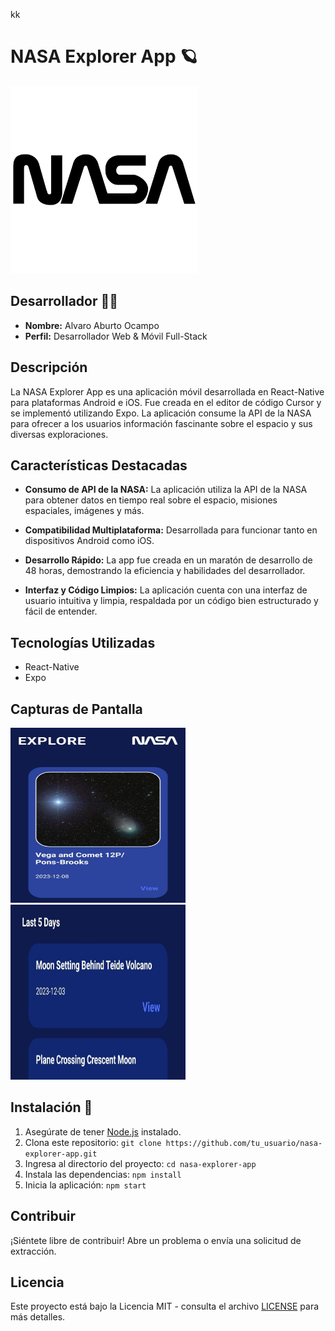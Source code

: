 kk
# NASA Explorer App 🪐

<div display="flex" justifyCenter="center" width="100%" alignItem="center" >
 <img src="/assets/nasa-logo-1.png" alt="Captura de Pantalla 1" width="300" height="300" />
</div>

## Desarrollador 🥷🏽
- **Nombre:** Alvaro Aburto Ocampo
- **Perfil:** Desarrollador Web & Móvil Full-Stack

## Descripción
La NASA Explorer App es una aplicación móvil desarrollada en React-Native para plataformas Android e iOS. Fue creada en el editor de código Cursor y se implementó utilizando Expo. La aplicación consume la API de la NASA para ofrecer a los usuarios información fascinante sobre el espacio y sus diversas exploraciones.

## Características Destacadas
- **Consumo de API de la NASA:** La aplicación utiliza la API de la NASA para obtener datos en tiempo real sobre el espacio, misiones espaciales, imágenes y más.
  
- **Compatibilidad Multiplataforma:** Desarrollada para funcionar tanto en dispositivos Android como iOS.

- **Desarrollo Rápido:** La app fue creada en un maratón de desarrollo de 48 horas, demostrando la eficiencia y habilidades del desarrollador.

- **Interfaz y Código Limpios:** La aplicación cuenta con una interfaz de usuario intuitiva y limpia, respaldada por un código bien estructurado y fácil de entender.

## Tecnologías Utilizadas
- React-Native
- Expo

## Capturas de Pantalla
<div display="flex" width="100%" justifyCenter="center" >
 <img src="/assets/captura1.jpg" alt="Captura de Pantalla 1" width="280" height="280" />
 <img src="/assets/captura2.jpg" alt="Captura de Pantalla 2" width="280" height="280" />
</div>

## Instalación 🤖
1. Asegúrate de tener [Node.js](https://nodejs.org/) instalado.
2. Clona este repositorio: `git clone https://github.com/tu_usuario/nasa-explorer-app.git`
3. Ingresa al directorio del proyecto: `cd nasa-explorer-app`
4. Instala las dependencias: `npm install`
5. Inicia la aplicación: `npm start`

## Contribuir
¡Siéntete libre de contribuir! Abre un problema o envía una solicitud de extracción.

## Licencia
Este proyecto está bajo la Licencia MIT - consulta el archivo [LICENSE](LICENSE) para más detalles.
